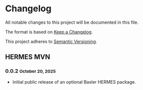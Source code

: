# Changelog

All notable changes to this project will be documented in this file.

The format is based on [Keep a Changelog](https://keepachangelog.com/en/1.0.0/).

This project adheres to [Semantic Versioning](https://semver.org/spec/v2.0.0.html).

## HERMES MVN

### 0.0.2 <small>October 20, 2025</small>
- Initial public release of an optional Basler HERMES package.
